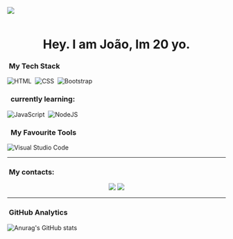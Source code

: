 ![](https://www.teslarati.com/wp-content/uploads/2022/03/Starbase-031622-NASASpaceflight-B4-S20-stacked-cryoproof-7-c.jpg)

<div align="center">
    <img style="" width="250">
</div>
<h1 align="center">Hey. I am João,  Im 20 yo.</h1>

### &nbsp;My Tech Stack
![HTML](https://img.shields.io/badge/HTML-239120?style=for-the-badge&logo=html5&logoColor=white)&nbsp;
![CSS](https://img.shields.io/badge/CSS-239120?&style=for-the-badge&logo=css3&logoColor=white)&nbsp;
![Bootstrap](https://img.shields.io/badge/Bootstrap-563D7C?style=for-the-badge&logo=bootstrap&logoColor=white)&nbsp;

### &nbsp; currently learning:
![JavaScript](https://img.shields.io/badge/JavaScript-F7DF1E?style=for-the-badge&logo=javascript&logoColor=black)&nbsp;
![NodeJS](https://img.shields.io/badge/Node.js-43853D?style=for-the-badge&logo=node.js&logoColor=white)&nbsp;


### &nbsp; My Favourite Tools
![Visual Studio Code](https://img.shields.io/badge/-Visual%20Studio%20Code-333333?style=flat&logo=visual-studio-code&logoColor=007ACC)&nbsp;

---
### &nbsp;My contacts:

<p align="center">
           <a href="https://www.instagram.com/vjoao675/?hl=en"><img src="https://img.shields.io/badge/Instagram-E4405F?style=for-the-badge&logo=instagram&logoColor=white"/></a>
    <a href="mailto:drvictor321@gmail.com"><img src="https://img.shields.io/badge/-drvictor321@gmail.com-D14836?style=flat-square&logo=Gmail&logoColor=white"/></a>

    
</p>

---
### &nbsp;GitHub Analytics
![Anurag's GitHub stats](https://github-readme-stats.vercel.app/api?username=joaoBRBR&show_icons=true&theme=radical)

